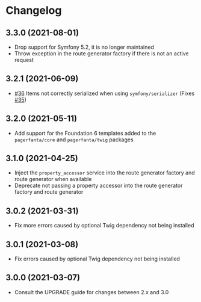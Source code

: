 # Changelog

## 3.3.0 (2021-08-01)

- Drop support for Symfony 5.2, it is no longer maintained
- Throw exception in the route generator factory if there is not an active request

## 3.2.1 (2021-06-09)

- [#36](https://github.com/BabDev/PagerfantaBundle/pull/36) Items not correctly serialized when using `symfony/serializer` (Fixes [#35](https://github.com/BabDev/PagerfantaBundle/issues/35))

## 3.2.0 (2021-05-11)

- Add support for the Foundation 6 templates added to the `pagerfanta/core` and `pagerfanta/twig` packages

## 3.1.0 (2021-04-25)

- Inject the `property_accessor` service into the route generator factory and route generator when available
- Deprecate not passing a property accessor into the route generator factory and route generator

## 3.0.2 (2021-03-31)

- Fix more errors caused by optional Twig dependency not being installed

## 3.0.1 (2021-03-08)

- Fix errors caused by optional Twig dependency not being installed

## 3.0.0 (2021-03-07)

- Consult the UPGRADE guide for changes between 2.x and 3.0
